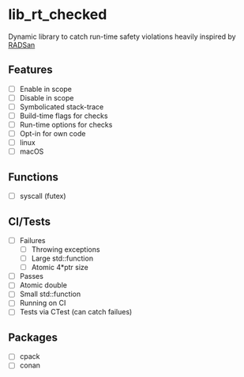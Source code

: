 # lib_rt_checked
Dynamic library to catch run-time safety violations heavily inspired by [RADSan](https://github.com/realtime-sanitizer/radsan)

## Features
- [ ] Enable in scope
- [ ] Disable in scope
- [ ] Symbolicated stack-trace
- [ ] Build-time flags for checks
- [ ] Run-time options for checks
- [ ] Opt-in for own code
- [ ] linux
- [ ] macOS

## Functions
- [ ] syscall (futex)

## CI/Tests
- [ ] Failures
  - [ ] Throwing exceptions
  - [ ] Large std::function
  - [ ] Atomic 4*ptr size
- [ ] Passes
 - [ ] Atomic double
 - [ ] Small std::function
- [ ] Running on CI
- [ ] Tests via CTest (can catch failues)

## Packages
- [ ] cpack
- [ ] conan
